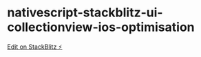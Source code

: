 # nativescript-stackblitz-ui-collectionview-ios-optimisation

[Edit on StackBlitz ⚡️](https://stackblitz.com/edit/nativescript-stackblitz-templates-m69wnm)